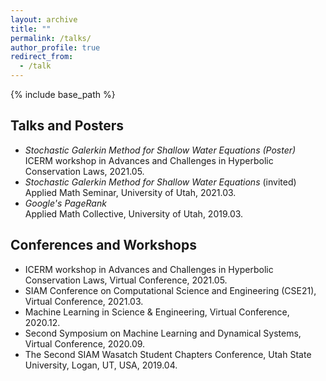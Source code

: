 ```yaml
---
layout: archive
title: ""
permalink: /talks/
author_profile: true
redirect_from:
  - /talk
---
```


{% include base_path %}

## Talks and Posters
* *Stochastic Galerkin Method for Shallow Water Equations (Poster)*<br/>
  ICERM workshop in Advances and Challenges in Hyperbolic Conservation Laws, 2021.05.
* *Stochastic Galerkin Method for Shallow Water Equations* (invited)<br/>
  Applied Math Seminar, University of Utah, 2021.03.
* *Google's PageRank*  
  Applied Math Collective, University of Utah, 2019.03.

## Conferences and Workshops
* ICERM workshop in Advances and Challenges in Hyperbolic Conservation Laws, Virtual Conference, 2021.05.
* SIAM Conference on Computational Science and Engineering (CSE21), Virtual Conference, 2021.03.
* Machine Learning in Science & Engineering, Virtual Conference, 2020.12.
* Second Symposium on Machine Learning and Dynamical Systems, Virtual Conference, 2020.09.
* The Second SIAM Wasatch Student Chapters Conference, Utah State University, Logan, UT, USA, 2019.04.
